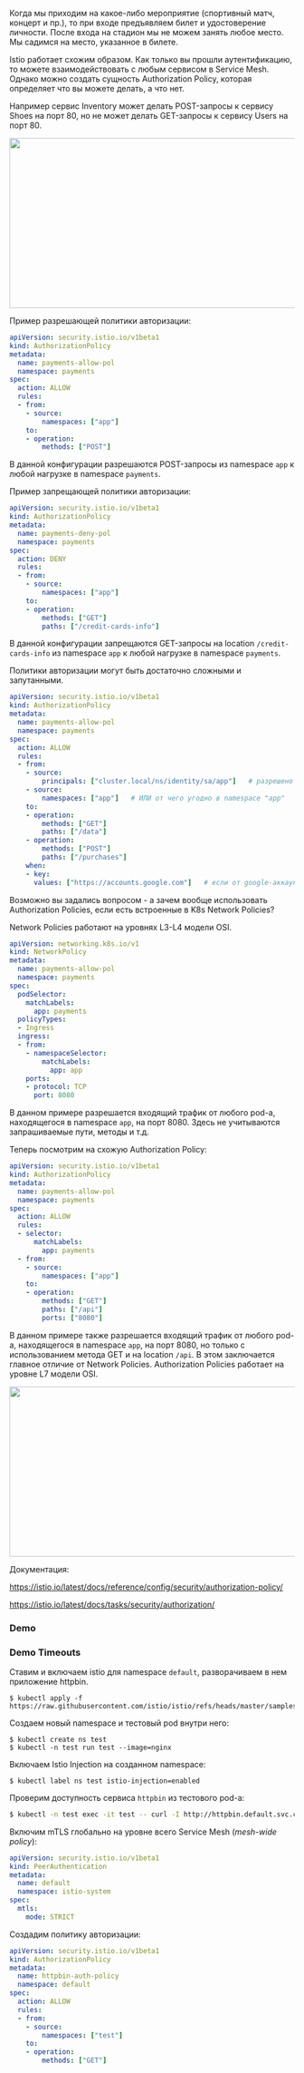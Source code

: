 Когда мы приходим на какое-либо мероприятие (спортивный матч, концерт и пр.), то при входе предъявляем билет и удостоверение личности. После входа на стадион мы не можем занять любое место. Мы садимся на место, указанное в билете.

Istio работает схожим образом. Как только вы прошли аутентификацию, то можете взаимодействовать с любым сервисом в Service Mesh. Однако можно создать сущность Authorization Policy, которая определяет что вы можете делать, а что нет.

Например сервис Inventory может делать POST-запросы к сервису Shoes на порт 80, но не может делать GET-запросы к сервису Users на порт 80.

<img src="image.png" width="600" height="300"><br>

Пример разрешающей политики авторизации:

```yaml
apiVersion: security.istio.io/v1beta1
kind: AuthorizationPolicy
metadata:
  name: payments-allow-pol
  namespace: payments
spec:
  action: ALLOW
  rules:
  - from:
    - source:
        namespaces: ["app"]
    to:
    - operation:
        methods: ["POST"]
```

В данной конфигурации разрешаются POST-запросы из namespace `app` к любой нагрузке в namespace `payments`.

Пример запрещающей политики авторизации:

```yaml
apiVersion: security.istio.io/v1beta1
kind: AuthorizationPolicy
metadata:
  name: payments-deny-pol
  namespace: payments
spec:
  action: DENY
  rules:
  - from:
    - source:
        namespaces: ["app"]
    to:
    - operation:
        methods: ["GET"]
        paths: ["/credit-cards-info"]
```

В данной конфигурации запрещаются GET-запросы на location `/credit-cards-info` из namespace `app` к любой нагрузке в namespace `payments`.

Политики авторизации могут быть достаточно сложными и запутанными.

```yaml
apiVersion: security.istio.io/v1beta1
kind: AuthorizationPolicy
metadata:
  name: payments-allow-pol
  namespace: payments
spec:
  action: ALLOW
  rules:
  - from:
    - source:
        principals: ["cluster.local/ns/identity/sa/app"]   # разрешено ИЛИ от service account "app" в namespace "identity"
    - source:
        namespaces: ["app"]   # ИЛИ от чего угодно в namespace "app"
    to:
    - operation:
        methods: ["GET"]
        paths: ["/data"]
    - operation:
        methods: ["POST"]
        paths: ["/purchases"]
    when:
    - key:
      values: ["https://accounts.google.com"]   # если от google-аккаунта
```

Возможно вы задались вопросом - а зачем вообще использовать Authorization Policies, если есть встроенные в K8s Network Policies?

Network Policies работают на уровнях L3-L4 модели OSI.

```yaml
apiVersion: networking.k8s.io/v1
kind: NetworkPolicy
metadata:
  name: payments-allow-pol
  namespace: payments
spec:
  podSelector:
    matchLabels:
      app: payments
  policyTypes:
  - Ingress
  ingress:
  - from:
    - namespaceSelector:
        matchLabels:
          app: app
    ports:
    - protocol: TCP
      port: 8080
```

В данном примере разрешается входящий трафик от любого pod-а, находящегося в namespace `app`, на порт 8080. Здесь не учитываются запрашиваемые пути, методы и т.д.

Теперь посмотрим на схожую Authorization Policy:

```yaml
apiVersion: security.istio.io/v1beta1
kind: AuthorizationPolicy
metadata:
  name: payments-allow-pol
  namespace: payments
spec:
  action: ALLOW
  rules:
  - selector:
      matchLabels:
        app: payments
  - from:
    - source:
        namespaces: ["app"]
    to:
    - operation:
        methods: ["GET"]
        paths: ["/api"]
        ports: ["8080"]
```

В данном примере также разрешается входящий трафик от любого pod-а, находящегося в namespace `app`, на порт 8080, но только с использованием метода GET и на location `/api`. В этом заключается главное отличие от Network Policies. Authorization Policies работает на уровне L7 модели OSI.

<img src="image-1.png" width="800" height="300"><br>

Документация:

https://istio.io/latest/docs/reference/config/security/authorization-policy/

https://istio.io/latest/docs/tasks/security/authorization/

### Demo

### Demo Timeouts

Ставим и включаем istio для namespace `default`, разворачиваем в нем приложение httpbin.

```shell
$ kubectl apply -f https://raw.githubusercontent.com/istio/istio/refs/heads/master/samples/httpbin/httpbin.yaml
```

Создаем новый namespace и тестовый pod внутри него:

```shell
$ kubectl create ns test
$ kubectl -n test run test --image=nginx
```

Включаем Istio Injection на созданном namespace:

```shell
$ kubectl label ns test istio-injection=enabled
```

Проверим доступность сервиса `httpbin` из тестового pod-а:

```bash
$ kubectl -n test exec -it test -- curl -I http://httpbin.default.svc.cluster.local:8000

```

Включим mTLS глобально на уровне всего Service Mesh (*mesh-wide policy*):

```yaml
apiVersion: security.istio.io/v1beta1
kind: PeerAuthentication
metadata:
  name: default
  namespace: istio-system
spec:
  mtls:
    mode: STRICT
```

Создадим политику авторизации:

```yaml
apiVersion: security.istio.io/v1beta1
kind: AuthorizationPolicy
metadata:
  name: httpbin-auth-policy
  namespace: default
spec:
  action: ALLOW
  rules:
  - from:
    - source:
        namespaces: ["test"]
    to:
    - operation:
        methods: ["GET"]
```